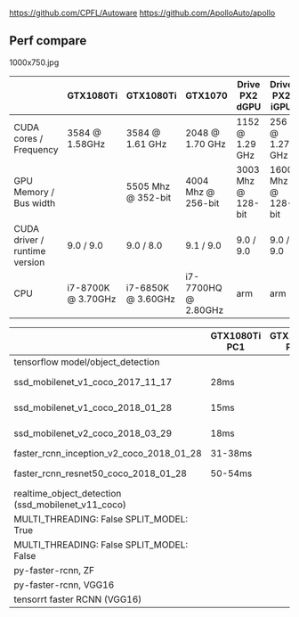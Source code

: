 https://github.com/CPFL/Autoware
https://github.com/ApolloAuto/apollo


## Perf compare


1000x750.jpg

| |  GTX1080Ti | GTX1080Ti | GTX1070 | Drive PX2 dGPU | Drive PX2 iGPU
|---|---|---|---|---|---|
| CUDA cores / Frequency | 3584 @ 1.58GHz | 3584 @ 1.61 GHz | 2048 @ 1.70 GHz  | 1152 @ 1.29 GHz | 256 @ 1.27 GHz |
| GPU Memory / Bus width | | 5505 Mhz @ 352-bit | 4004 Mhz @ 256-bit  | 3003 Mhz @ 128-bit  | 1600 Mhz @ 128-bit |
| CUDA driver / runtime version | 9.0 / 9.0 | 9.0 / 8.0  | 9.1 / 9.0 | 9.0 / 9.0 | 9.0 / 9.0 |
| CPU | i7-8700K @ 3.70GHz | i7-6850K @ 3.60GHz |  i7-7700HQ @ 2.80GHz | arm  | arm |




|   | GTX1080Ti PC1 | GTX1080Ti PC2 | GTX1070 Notebook | Drive PX2 |
|---|---|---|---|---|
| tensorflow model/object_detection |
| ssd_mobilenet_v1_coco_2017_11_17 | 28ms |   | 40-45ms  | 300-330ms  |
| ssd_mobilenet_v1_coco_2018_01_28 | 15ms |   | 19-24ms  | 120-150ms  |
| ssd_mobilenet_v2_coco_2018_03_29 | 18ms |   | 23-30ms  | 120-150ms  |
| faster_rcnn_inception_v2_coco_2018_01_28 | 31-38ms |   |   |   |
| faster_rcnn_resnet50_coco_2018_01_28 | 50-54ms |   | 83-90ms  | 313-337ms  |
| realtime_object_detection (ssd_mobilenet_v11_coco) |
| MULTI_THREADING: False   SPLIT_MODEL: True | | | 12ms | 44ms |
| MULTI_THREADING: False   SPLIT_MODEL: False | | | 22ms | 150ms |
| py-faster-rcnn, ZF | | | 42ms |  |
| py-faster-rcnn, VGG16 | | | 97ms |  |
| tensorrt faster RCNN (VGG16) | | | 90ms | 270ms |



